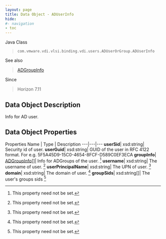 ```yaml
---
layout: page
title: Data Object - ADUserInfo
hide:
#- navigation
- toc
---
```






Java Class
> `com.vmware.vdi.vlsi.binding.vdi.users.ADUserOrGroup.ADUserInfo`

See also
> [ADGroupInfo](vdi.users.ADUserOrGroup.ADGroupInfo.md)

Since
> Horizon 7.11


## Data Object Description

Info for AD user.

## Data Object Properties
Properties
Name |  Type |  Description
---|---|---
**userSid**|  xsd:string|  Security id of user.
**userGuid**|  xsd:string|  GUID of the user in RFC 4122 format. For e.g. 5F5A45D9-15C0-4654-8FCF-D589C0EF3ECA
**groupInfo**| [ADGroupInfo[]](vdi.users.ADUserOrGroup.ADGroupInfo.md)|  Info for ADGroups of the user. [^1]
**username**|  xsd:string|  The username of user. [^1]
**userPrincipalName**|  xsd:string|  The UPN of user. [^1]
**domain**|  xsd:string|  The domain of user. [^1]
**groupSids**|  xsd:string[]|  The user's groups sids [^1]
 


 


[^1]: This property need not be set.